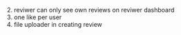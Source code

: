 2. reviwer can only see own reviews on reviwer dashboard
3. one like per user
4. file uploader in creating review
